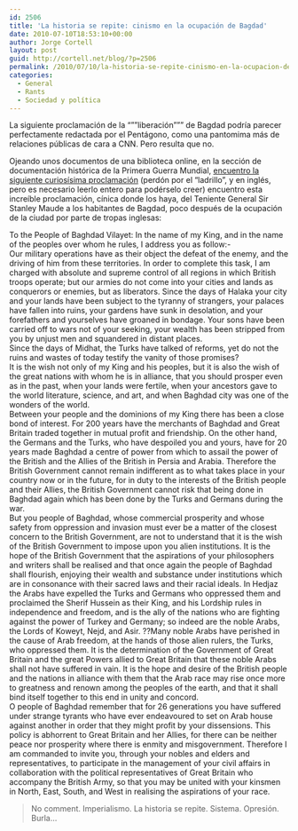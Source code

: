 ```yaml
---
id: 2506
title: 'La historia se repite: cinismo en la ocupación de Bagdad'
date: 2010-07-10T18:53:10+00:00
author: Jorge Cortell
layout: post
guid: http://cortell.net/blog/?p=2506
permalink: /2010/07/10/la-historia-se-repite-cinismo-en-la-ocupacion-de-bagdad/
categories:
  - General
  - Rants
  - Sociedad y polí­tica
---
```

La siguiente proclamación de la &#8220;&#8221;&#8221;liberación&#8221;&#8221;&#8221; de Bagdad podría parecer perfectamente redactada por el Pentágono, como una pantomima más de relaciones públicas de cara a CNN. Pero resulta que no.

Ojeando unos documentos de una biblioteca online, en la sección de documentación histórica de la Primera Guerra Mundial, <a title="Proclamación de Lt. Gen. Sir Stanley Maude" href="http://wwi.lib.byu.edu/index.php/The_Proclamation_of_Baghdad" target="_self">encuentro la siguiente curiosísima proclamación</a> (perdón por el &#8220;ladrillo&#8221;, y en inglés, pero es necesario leerlo entero para podérselo creer) encuentro esta increíble proclamación, cínica donde los haya, del Teniente General Sir Stanley Maude a los habitantes de Bagdad, poco después de la ocupación de la ciudad por parte de tropas inglesas:

<div id="_mcePaste">
  To the People of Baghdad Vilayet: In the name of my King, and in the name of the peoples over whom he rules, I address you as follow:-
</div>

<div id="_mcePaste">
  Our military operations have as their object the defeat of the enemy, and the driving of him from these territories. In order to complete this task, I am charged with absolute and supreme control of all regions in which British troops operate; but our armies do not come into your cities and lands as conquerors or enemies, but as liberators. Since the days of Halaka your city and your lands have been subject to the tyranny of strangers, your palaces have fallen into ruins, your gardens have sunk in desolation, and your forefathers and yourselves have groaned in bondage. Your sons have been carried off to wars not of your seeking, your wealth has been stripped from you by unjust men and squandered in distant places.
</div>

<div id="_mcePaste">
  Since the days of Midhat, the Turks have talked of reforms, yet do not the ruins and wastes of today testify the vanity of those promises?
</div>

<div id="_mcePaste">
  It is the wish not only of my King and his peoples, but it is also the wish of the great nations with whom he is in alliance, that you should prosper even as in the past, when your lands were fertile, when your ancestors gave to the world literature, science, and art, and when Baghdad city was one of the wonders of the world.
</div>

<div id="_mcePaste">
  Between your people and the dominions of my King there has been a close bond of interest. For 200 years have the merchants of Baghdad and Great Britain traded together in mutual profit and friendship. On the other hand, the Germans and the Turks, who have despoiled you and yours, have for 20 years made Baghdad a centre of power from which to assail the power of the British and the Allies of the British in Persia and Arabia. Therefore the British Government cannot remain indifferent as to what takes place in your country now or in the future, for in duty to the interests of the British people and their Allies, the British Government cannot risk that being done in Baghdad again which has been done by the Turks and Germans during the war.
</div>

<div id="_mcePaste">
  But you people of Baghdad, whose commercial prosperity and whose safety from oppression and invasion must ever be a matter of the closest concern to the British Government, are not to understand that it is the wish of the British Government to impose upon you alien institutions. It is the hope of the British Government that the aspirations of your philosophers and writers shall be realised and that once again the people of Baghdad shall flourish, enjoying their wealth and substance under institutions which are in consonance with their sacred laws and their racial ideals. In Hedjaz the Arabs have expelled the Turks and Germans who oppressed them and proclaimed the Sherif Hussein as their King, and his Lordship rules in independence and freedom, and is the ally of the nations who are fighting against the power of Turkey and Germany; so indeed are the noble Arabs, the Lords of Koweyt, Nejd, and Asir. ??Many noble Arabs have perished in the cause of Arab freedom, at the hands of those alien rulers, the Turks, who oppressed them. It is the determination of the Government of Great Britain and the great Powers allied to Great Britain that these noble Arabs shall not have suffered in vain. It is the hope and desire of the British people and the nations in alliance with them that the Arab race may rise once more to greatness and renown among the peoples of the earth, and that it shall bind itself together to this end in unity and concord.
</div>

<div id="_mcePaste">
  O people of Baghdad remember that for 26 generations you have suffered under strange tyrants who have ever endeavoured to set on Arab house against another in order that they might profit by your dissensions. This policy is abhorrent to Great Britain and her Allies, for there can be neither peace nor prosperity where there is enmity and misgovernment. Therefore I am commanded to invite you, through your nobles and elders and representatives, to participate in the management of your civil affairs in collaboration with the political representatives of Great Britain who accompany the British Army, so that you may be united with your kinsmen in North, East, South, and West in realising the aspirations of your race.
</div>

> No comment. Imperialismo. La historia se repite. Sistema. Opresión. Burla&#8230;
